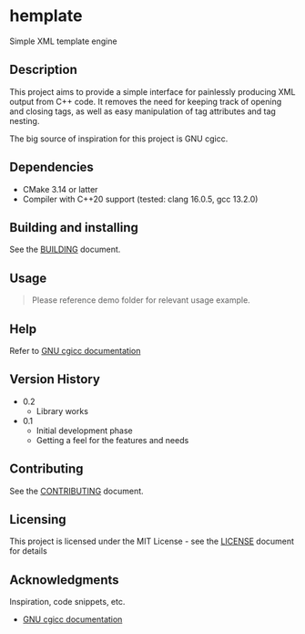 # hemplate

Simple XML template engine

## Description

This project aims to provide a simple interface for painlessly producing XML
output from C++ code. It removes the need for keeping track of opening and
closing tags, as well as easy manipulation of tag attributes and tag nesting.

The big source of inspiration for this project is GNU cgicc.


## Dependencies

* CMake 3.14 or latter
* Compiler with C++20 support (tested: clang 16.0.5, gcc 13.2.0)


## Building and installing

See the [BUILDING](BUILDING.md) document.


## Usage

> Please reference demo folder for relevant usage example.


## Help

Refer to [GNU cgicc documentation](https://www.gnu.org/software/chicc/)


## Version History

- 0.2
    * Library works
- 0.1
    * Initial development phase
    * Getting a feel for the features and needs


## Contributing

See the [CONTRIBUTING](CONTRIBUTING.md) document.


## Licensing

This project is licensed under the MIT License -
see the [LICENSE](LICENSE.md) document for details


## Acknowledgments

Inspiration, code snippets, etc.
* [GNU cgicc documentation](https://www.gnu.org/software/chicc/)
